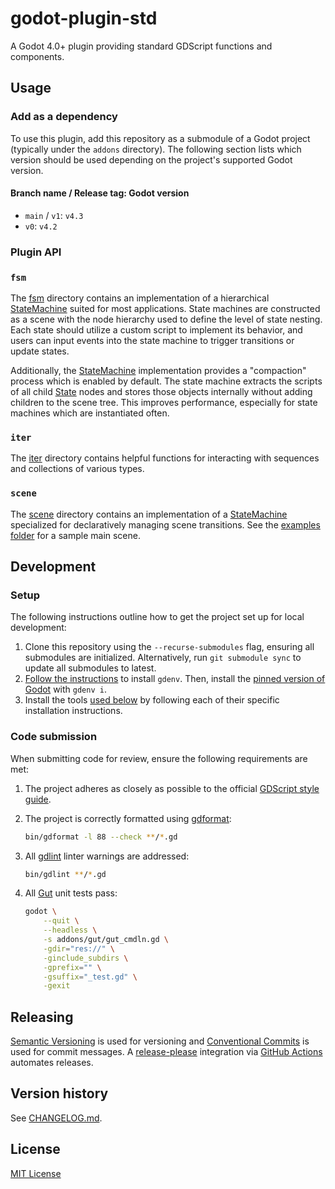 # godot-plugin-std

A Godot 4.0+ plugin providing standard GDScript functions and components.

## Usage

### Add as a dependency

To use this plugin, add this repository as a submodule of a Godot project (typically under the `addons` directory). The following section lists which version should be used depending on the project's supported Godot version.

#### Branch name / Release tag: Godot version

- `main` / `v1`: `v4.3`
- `v0`: `v4.2`

### Plugin API

### **`fsm`**

The [fsm](./fsm) directory contains an implementation of a hierarchical [StateMachine](./fsm/state_machine.gd) suited for most applications. State machines are constructed as a scene with the node hierarchy used to define the level of state nesting. Each state should utilize a custom script to implement its behavior, and users can input events into the state machine to trigger transitions or update states.

Additionally, the [StateMachine](./fsm/state_machine.gd) implementation provides a "compaction" process which is enabled by default. The state machine extracts the scripts of all child [State](./fsm/state.gd) nodes and stores those objects internally without adding children to the scene tree. This improves performance, especially for state machines which are instantiated often.

### **`iter`**

The [iter](./iter) directory contains helpful functions for interacting with sequences and collections of various types.

### **`scene`**

The [scene](./scene) directory contains an implementation of a [StateMachine](./fsm/state_machine.gd) specialized for declaratively managing scene transitions. See the [examples folder](./scene/example/) for a sample main scene.

## **Development**

### Setup

The following instructions outline how to get the project set up for local development:

1. Clone this repository using the `--recurse-submodules` flag, ensuring all submodules are initialized. Alternatively, run `git submodule sync` to update all submodules to latest.
2. [Follow the instructions](https://github.com/coffeebeats/gdenv/blob/main/docs/installation.md) to install `gdenv`. Then, install the [pinned version of Godot](./.godot-version) with `gdenv i`.
3. Install the tools [used below](#code-submission) by following each of their specific installation instructions.

### Code submission

When submitting code for review, ensure the following requirements are met:

1. The project adheres as closely as possible to the official [GDScript style guide](https://docs.godotengine.org/en/stable/tutorials/scripting/gdscript/gdscript_styleguide.html).

2. The project is correctly formatted using [gdformat](https://github.com/Scony/godot-gdscript-toolkit/wiki/4.-Formatter):

    ```sh
    bin/gdformat -l 88 --check **/*.gd
    ```

3. All [gdlint](https://github.com/Scony/godot-gdscript-toolkit/wiki/3.-Linter) linter warnings are addressed:

    ```sh
    bin/gdlint **/*.gd
    ```

4. All [Gut](https://github.com/bitwes/Gut) unit tests pass:

    ```sh
    godot \
        --quit \
        --headless \
        -s addons/gut/gut_cmdln.gd \
        -gdir="res://" \
        -ginclude_subdirs \
        -gprefix="" \
        -gsuffix="_test.gd" \
        -gexit
    ```

## **Releasing**

[Semantic Versioning](http://semver.org/) is used for versioning and [Conventional Commits](https://www.conventionalcommits.org/) is used for commit messages. A [release-please](https://github.com/googleapis/release-please) integration via [GitHub Actions](https://github.com/googleapis/release-please-action) automates releases.

## **Version history**

See [CHANGELOG.md](https://github.com/coffeebeats/godot-plugin-template/blob/main/CHANGELOG.md).

## **License**

[MIT License](https://github.com/coffeebeats/godot-plugin-template/blob/main/LICENSE)
